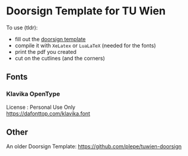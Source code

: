 # Doorsign Template for TU Wien

To use (tldr):
- fill out the [doorsign template](./doorsign_template.tex)
- compile it with `XeLatex` or `LuaLaTeX` (needed for the fonts)
- print the pdf you created
- cut on the cutlines (and the corners)

## Fonts
### Klavika OpenType
License : Personal Use Only  
https://dafonttop.com/klavika.font

## Other
An older Doorsign Template: https://github.com/plepe/tuwien-doorsign
